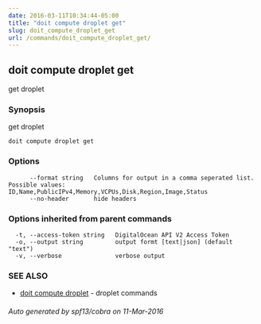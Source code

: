 ```yaml
---
date: 2016-03-11T10:34:44-05:00
title: "doit compute droplet get"
slug: doit_compute_droplet_get
url: /commands/doit_compute_droplet_get/
---
```

## doit compute droplet get

get droplet

### Synopsis


get droplet

```
doit compute droplet get
```

### Options

```
      --format string   Columns for output in a comma seperated list. Possible values: ID,Name,PublicIPv4,Memory,VCPUs,Disk,Region,Image,Status
      --no-header       hide headers
```

### Options inherited from parent commands

```
  -t, --access-token string   DigitalOcean API V2 Access Token
  -o, --output string         output formt [text|json] (default "text")
  -v, --verbose               verbose output
```

### SEE ALSO
* [doit compute droplet](/commands/doit_compute_droplet/)	 - droplet commands

###### Auto generated by spf13/cobra on 11-Mar-2016
